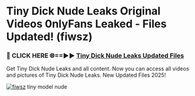 # Tiny Dick Nude Leaks Original Videos 0nlyFans Leaked - Files Updated! (fiwsz)

<h3>🔴 CLICK HERE 🌐==►► <a href="https://tinyurl.com/yrmya6cz" rel="nofollow">Tiny Dick Nude Leaks Updated Files</a></h3>

Get Tiny Dick Nude Leaks and all content. Now you can access all videos and pictures of Tiny Dick Nude Leaks. New Updated Files 2025!

[![fiwsz](https://i.imgur.com/FMdXYCs.gif)](https://tinyurl.com/yrmya6cz)
tiny model nude
